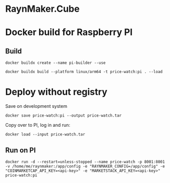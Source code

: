 # RaynMaker.Cube

# Docker build for Raspberry PI

## Build

`docker buildx create --name pi-builder --use`

`docker buildx build --platform linux/arm64 -t price-watch:pi . --load`

# Deploy without registry

Save on development system

`docker save price-watch:pi --output price-watch.tar`

Copy over to PI, log in and run:

`docker load --input price-watch.tar`

## Run on PI

`docker run -d --restart=unless-stopped --name price-watch -p 8001:8001 -v /home/me/raynmaker:/app/config -e "RAYNMAKER_CONFIG=/app/config" -e "COINMARKETCAP_API_KEY=<api-key>" -e "MARKETSTACK_API_KEY=<api-key>" price-watch:pi`
